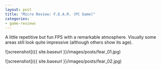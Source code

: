 ```yaml
---
layout: post
title: "Micro Review: F.E.A.R. (PC Game)"
categories:
- game-reviews
---
```



A little repetitive but fun FPS with a remarkable atmosphere. Visually some areas still look quite impressive (although others show its age).


![screenshot]({{ site.baseurl }}/images/posts/fear_01.jpg)

![screenshot]({{ site.baseurl }}/images/posts/fear_02.jpg)

